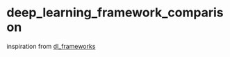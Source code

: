 # deep_learning_framework_comparison

inspiration from [dl_frameworks](https://github.com/KerryHalupka/dl_frameworks)

